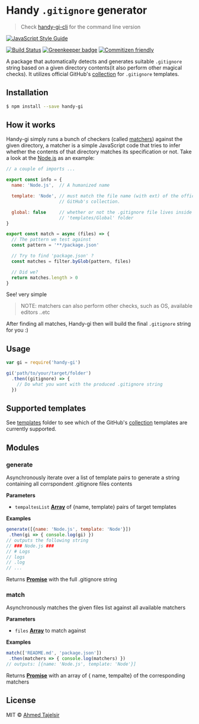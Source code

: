 # Handy `.gitignore` generator

> Check [handy-gi-cli](https://github.com/ahmed-taj/handy-gi-cli) for the command line version

[![JavaScript Style Guide](https://cdn.rawgit.com/feross/standard/master/badge.svg)](https://github.com/feross/standard)

[![Build Status](https://travis-ci.org/ahmed-taj/handy-gi.svg?branch=master)](https://travis-ci.org/ahmed-taj/handy-gi)
[![Greenkeeper badge](https://badges.greenkeeper.io/ahmed-taj/handy-gi.svg)](https://greenkeeper.io/)
[![Commitizen friendly](https://img.shields.io/badge/commitizen-friendly-brightgreen.svg)](http://commitizen.github.io/cz-cli/)

A package that automatically detects and generates suitable `.gitignore` string
based on a given directory contents(it also perform other magical checks). It
utilizes official GitHub's [collection] for `.gitignore` templates.

## Installation

```sh
$ npm install --save handy-gi
```

## How it works

Handy-gi simply runs a bunch of checkers (called [matchers]) against the given
directory, a matcher is a simple JavaScript code that tries to infer whether
the contents of that directory matches its specification or not. Take a look at
the [Node.js][matcher] as an example:

```javascript
// a couple of imports ...

export const info = {
  name: 'Node.js',  // A humanized name

  template: 'Node', // must match the file name (with ext) of the official
                    // GitHub's collection.

  global: false     // whether or not the .gitignore file lives inside
                    // 'templates/Global' folder
}

export const match = async (files) => {
  // The pattern we test against
  const pattern = '**/package.json'

  // Try to find 'package.json' ?
  const matches = filter.byGlob(pattern, files)

  // Did we?
  return matches.length > 0
}
```

See! very simple

> NOTE: matchers can also perform other checks, such as OS, available editors
> ..etc

After finding all matches, Handy-gi then will build the final `.gitignore`
string for you :)

[matchers]: ./lib/matchers

[node.js]: http://nodejs.org

[matcher]: ./lib/matchers/node.js

## Usage

```js
var gi = require('handy-gi')

gi('path/to/your/target/folder')
  .then((gitignore) => {
    // Do what you want with the produced .gitignore string
  })
```

## Supported templates

See [templates] folder to see which of the GitHub's [collection] templates are
currently supported.

[collection]: https://github.com/github/gitignore

[templates]: ./templates

## Modules

<!-- Generated by documentation.js. Update this documentation by updating the source code. -->

### generate

Asynchronously iterate over a list of template pairs to generate a string
containing all corrspondent .gitignore files contents

**Parameters**

-   `tempaltesList` **[Array](https://developer.mozilla.org/en-US/docs/Web/JavaScript/Reference/Global_Objects/Array)** of {name, template} pairs of target templates

**Examples**

```javascript
generate([{name: 'Node.js', template: 'Node'}])
 .then(gi => { console.log(gi) })
// outputs the following string
// ### Node.js ###
// # Logs
// logs
// .log
// ...
```

Returns **[Promise](https://developer.mozilla.org/en-US/docs/Web/JavaScript/Reference/Global_Objects/Promise)** with the full .gitignore string

### match

Asynchronously matches the given files list against all available matchers

**Parameters**

-   `files` **[Array](https://developer.mozilla.org/en-US/docs/Web/JavaScript/Reference/Global_Objects/Array)** to match against

**Examples**

```javascript
match(['README.md', 'package.json'])
 .then(matchers => { console.log(matchers) })
// outputs: [{name: 'Node.js', template: 'Node'}]
```

Returns **[Promise](https://developer.mozilla.org/en-US/docs/Web/JavaScript/Reference/Global_Objects/Promise)** with an array of { name, tempalte} of the
                        corresponding matchers

## License

MIT © [Ahmed Tajelsir](https://github.com/ahmed-taj)
